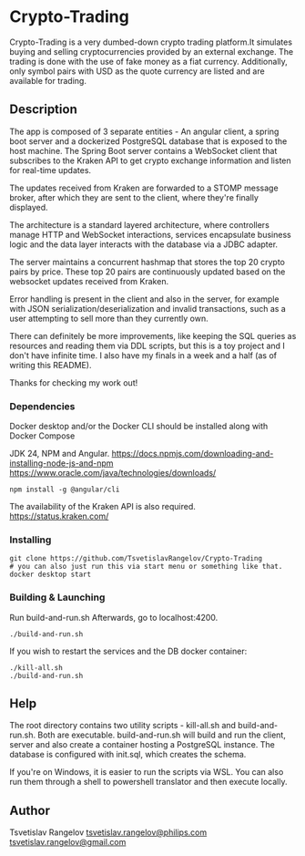 # Crypto-Trading
Crypto-Trading is a very dumbed-down crypto trading platform.It simulates buying and selling cryptocurrencies provided by an external exchange.
The trading is done with the use of fake money as a fiat currency. Additionally, only symbol pairs with USD as the quote currency are listed and are available
for trading.
## Description
The app is composed of 3 separate entities - An angular client, a spring boot server and a dockerized PostgreSQL database that is exposed to the host machine.
The Spring Boot server contains a WebSocket client that subscribes to the Kraken API to get crypto exchange information and listen for real-time updates.

The updates received from Kraken are forwarded to a STOMP message broker, after which they are sent to the client, where they're finally displayed.

The architecture is a standard layered architecture, where controllers manage HTTP and WebSocket interactions,
services encapsulate business logic and the data layer interacts with the database via a JDBC adapter.

The server maintains a concurrent hashmap that stores the top 20 crypto pairs by price. These top 20 pairs are
continuously updated based on the websocket updates received from Kraken.

Error handling is present in the client and also in the server, for example with JSON serialization/deserialization and invalid transactions,
such as a user attempting to sell more than they currently own.

There can definitely be more improvements, like keeping the SQL queries as resources and reading them via DDL scripts, but this
is a toy project and I don't have infinite time. I also have my finals in a week and a half (as of writing this README).

Thanks for checking my work out!

### Dependencies
Docker desktop and/or the Docker CLI should be installed along with Docker Compose

JDK 24, NPM and Angular.
https://docs.npmjs.com/downloading-and-installing-node-js-and-npm
https://www.oracle.com/java/technologies/downloads/

```
npm install -g @angular/cli
```

The availability of the Kraken API is also required.
https://status.kraken.com/

### Installing

```
git clone https://github.com/TsvetislavRangelov/Crypto-Trading
# you can also just run this via start menu or something like that.
docker desktop start
```

### Building & Launching
Run build-and-run.sh
Afterwards, go to localhost:4200.

```
./build-and-run.sh
```
If you wish to restart the services and the DB docker container:
```
./kill-all.sh
./build-and-run.sh
```

## Help

The root directory contains two utility scripts - kill-all.sh and build-and-run.sh. Both are executable. 
build-and-run.sh will build and run the client, server and also create a container hosting a PostgreSQL instance.
The database is configured with init.sql, which creates the schema.

If you're on Windows, it is easier to run the scripts via WSL. You can also run them through a shell to powershell translator and then execute locally.

## Author
Tsvetislav Rangelov
tsvetislav.rangelov@philips.com
tsvetislav.rangelov@gmail.com
